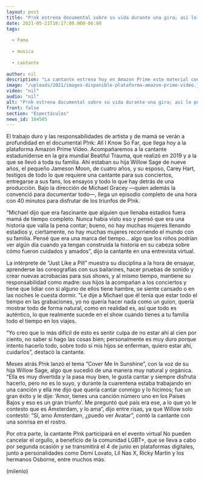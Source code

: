 ```yaml
---
layout: post
title: "P!nk estrena documental sobre su vida durante una gira; así lo puedes ver"
date: 2021-05-21T16:17:00.000-06:00
tags:
  
  - Fama
  
  - musica
  
  - cantante
  
author: nil
description: "La cantante estrena hoy en Amazon Prime este material con el que abre su corazón de madre."
image: "/uploads/2021/images-disponible-plataforma-amazon-prime-video.jpg"
video: "nil"
audio: "nil"
alt: "P!nk estrena documental sobre su vida durante una gira; así lo puedes ver"
front: false
section: "Espectáculos"
news_id: 184585
---
```


El trabajo duro y las responsabilidades de artista y de mamá se verán a profundidad en el documental P!nk: All I Know So Far, que llega hoy a la plataforma Amazon Prime Video. Acompañaremos a la cantante estadunidense en la gira mundial Beatiful Trauma, que realizó en 2019 y a la que se llevó a toda su familia. Ahí estaban su hija Willow Sage de nueve años, el pequeño Jameson Moon, de cuatro años, y su esposo, Carey Hart, testigos de todo lo que requiere una cantante para sus conciertos, entregarse a sus fans, los ensayos y todo lo que hay detrás de una producción. Bajo la dirección de Michael Gracey —quien además la convenció para documentar todo—, llega un episodio completo de una hora con 40 minutos para disfrutar de los triunfos de P!nk. 

“Michael dijo que era fascinante que alguien que llenaba estadios fuera mamá de tiempo completo. Nunca había visto eso y pensó que era una historia que valía la pena contar; bueno, no hay muchas mujeres llenando estadios y, ciertamente, no hay muchas mujeres recorriendo el mundo con su familia. Pensé que era una marca del tiempo... algo que los niños podrían ver algún día cuando ya tengan construida la historia en su cabeza sobre cómo fueron cuidados y amados”, dijo la cantante en una entrevista virtual. 

La intérprete de “Just Like a Pill” muestra su disciplina a la hora de ensayar, aprenderse las coreografías con sus bailarines, hacer pruebas de sonido y crear nuevas acrobacias para sus shows, y al mismo tiempo, mantiene su responsabilidad como madre: sus hijos la acompañan a los conciertos y tiene que lidiar con si alguno de ellos tiene hambre, se siente cansado o en las noches le cuesta dormir. "Le dije a Michael que él tenía que estar todo el tiempo en las grabaciones, yo no quería hacer nada como un guion, quería mostrar todo de forma natural, como en realidad es, así que todo es auténtico, lo que realmente sucede en el show cuando tienes a tu familia todo el tiempo en los viajes. 

“Yo creo que lo más difícil de esto es sentir culpa de no estar ahí al cien por ciento, no saber si hago las cosas bien; personalmente es muy duro porque intento hacerlo todo, sobre todo si mis hijos se enferman, quiero estar ahí, cuidarlos”, destacó la cantante. 

Meses atrás P!nk lanzó el tema “Cover Me In Sunshine”, con la voz de su hija Willow Sage, algo que sucedió de una manera muy natural y orgánica. “Ella es muy divertida y la pasa muy bien, le gusta cantar y siempre disfruta hacerlo, pero no es lo suyo, y durante la cuarentena estaba trabajando en una canción y ella me dijo que quería cantar conmigo y lo hicimos; fue un gran éxito y le dije: ‘Amor, tienes una canción número uno en los Países Bajos y eso es un gran triunfo’. Me preguntó qué país era ese, a lo que yo le contesto que es Ámsterdam, y lo ama”, dijo entre risas, ya que Willow solo contestó: “Sí, amo Ámsterdam, ¿puedo ver Avatar”, contó la cantante con una sonrisa en el rostro. 

Por otra parte, la cantante P!nk participará en el evento virtual No pueden cancelar el orgullo, a beneficio de la comunidad LGBT+, que se lleva a cabo por segunda ocasión y se transmitirá el 4 de junio en plataformas digitales, junto a personalidades como Demi Lovato, Lil Nas X, Ricky Martin y los hermanos Osborne, entre muchos más. 

(milenio)